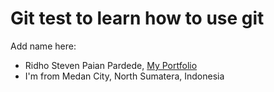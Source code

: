 # Git test to learn how to use git

Add name here:
- Ridho Steven Paian Pardede, [My Portfolio](https://www.linkedin.com/in/ridho-pardede/)
- I'm from Medan City, North Sumatera, Indonesia
